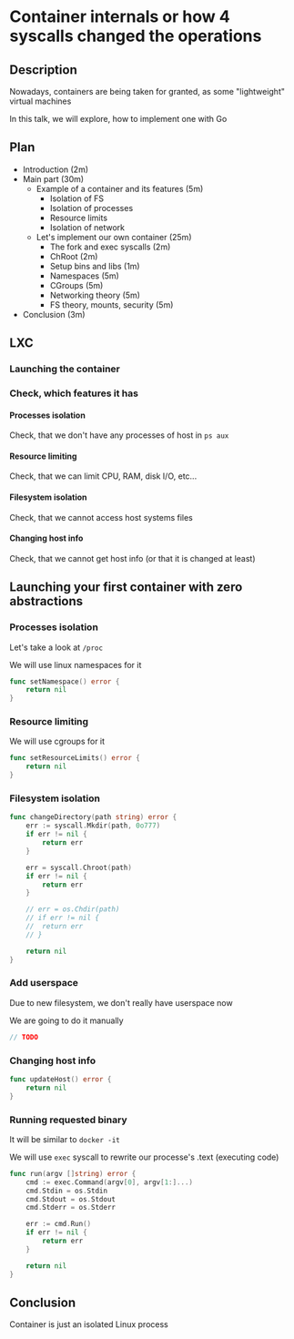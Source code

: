 # Container internals or how 4 syscalls changed the operations

## Description

Nowadays, containers are being taken for granted, as some "lightweight" virtual machines

In this talk, we will explore, how to implement one with Go

## Plan

- Introduction (2m)
- Main part (30m)
    - Example of a container and its features (5m)
        - Isolation of FS
        - Isolation of processes
        - Resource limits
        - Isolation of network
    - Let's implement our own container (25m)
        - The fork and exec syscalls (2m)
        - ChRoot (2m)
        - Setup bins and libs (1m)
        - Namespaces (5m)
        - CGroups (5m)
        - Networking theory (5m)
        - FS theory, mounts, security (5m)
- Conclusion (3m)

## LXC

### Launching the container

### Check, which features it has

#### Processes isolation

Check, that we don't have any processes of host in `ps aux`

#### Resource limiting

Check, that we can limit CPU, RAM, disk I/O, etc...

#### Filesystem isolation

Check, that we cannot access host systems files

#### Changing host info

Check, that we cannot get host info (or that it is changed at least)

## Launching your first container with zero abstractions

### Processes isolation

Let's take a look at `/proc`

We will use linux namespaces for it

```go
func setNamespace() error {
	return nil
}
```

### Resource limiting

We will use cgroups for it

```go
func setResourceLimits() error {
	return nil
}
```

### Filesystem isolation

```go
func changeDirectory(path string) error {
	err := syscall.Mkdir(path, 0o777)
	if err != nil {
		return err
	}

	err = syscall.Chroot(path)
	if err != nil {
		return err
	}

	// err = os.Chdir(path)
	// if err != nil {
	// 	return err
	// }

	return nil
}
```

### Add userspace

Due to new filesystem, we don't really have userspace now

We are going to do it manually

```go
// TODO
```

### Changing host info

```go
func updateHost() error {
	return nil
}
```

### Running requested binary

It will be similar to `docker -it`

We will use `exec` syscall to rewrite our processe's .text (executing code)

```go
func run(argv []string) error {
	cmd := exec.Command(argv[0], argv[1:]...)
	cmd.Stdin = os.Stdin
	cmd.Stdout = os.Stdout
	cmd.Stderr = os.Stderr

	err := cmd.Run()
	if err != nil {
		return err
	}

	return nil
}
```

## Conclusion

Container is just an isolated Linux process
